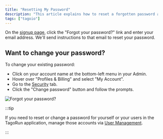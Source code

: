 ```yaml
---
title: "Resetting My Password"
description: "This article explains how to reset a forgotten password and how to change an existing password for TagoIO accounts, and clarifies where to manage passwords for the TagoRun application."
tags: ["tagoio"]
---
```

On the [signup page](https://admin.tago.io/signup), click the "Forgot your password?" link and enter your email address. We'll send instructions to that email to reset your password.

## Want to change your password?

To change your existing password:
- Click on your account name at the bottom-left menu in your Admin.
- Hover over "Profiles & Billing" and select "My Account".
- Go to the [Security](https://next-admin.test.tago.io/account/security) tab.
- Click the "Change password" button and follow the prompts.

![Forgot your password?](/docs_imagem/tagoio/rounded-image-1761224471130.png)

:::tip

If you need to reset or change a password for yourself or your users in the TagoRun application, manage those accounts via [User Management](/docs/tagoio/tagorun/access-management/).

:::